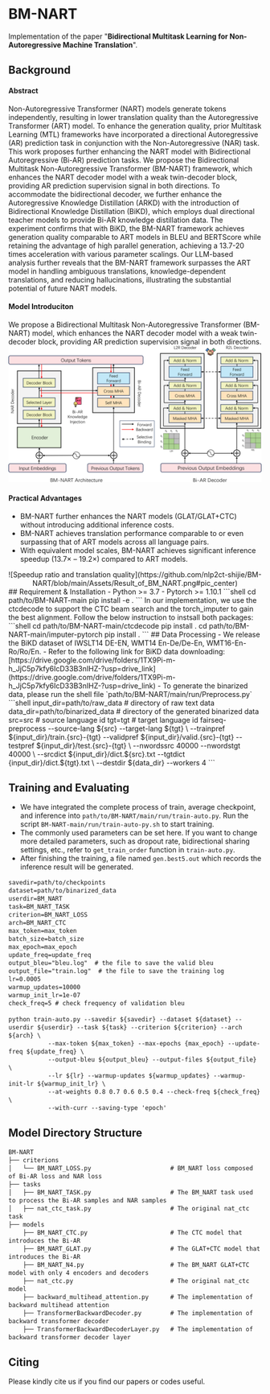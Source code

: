 # BM-NART
Implementation of the paper "**Bidirectional Multitask Learning for Non-Autoregressive Machine Translation**".
## Background
#### Abstract
Non-Autoregressive Transformer (NART) models generate tokens independently, resulting in lower translation quality than the Autoregressive Transformer (ART) model. To enhance the generation quality, prior Multitask Learning (MTL) frameworks have incorporated a directional Autoregressive (AR) prediction task in conjunction with the Non-Autoregressive (NAR) task. This work proposes further enhancing the NART model with Bidirectional Autoregressive (Bi-AR) prediction tasks. We propose the Bidirectional Multitask Non-Autoregressive Transformer (BM-NART) framework, which enhances the NART decoder model with a weak twin-decoder block, providing AR prediction supervision signal in both directions. To accommodate the bidirectional decoder, we further enhance the Autoregressive Knowledge Distillation (ARKD) with the introduction of Bidirectional Knowledge Distillation (BiKD), which employs dual directional teacher models to provide Bi-AR knowledge distillation data. The experiment confirms that with BiKD, the BM-NART framework achieves generation quality comparable to ART models in BLEU and BERTScore while retaining the advantage of high parallel generation, achieving a 13.7-20 times acceleration with various parameter scalings. Our LLM-based analysis further reveals that the BM-NART framework surpasses the ART model in handling ambiguous translations, knowledge-dependent translations, and reducing hallucinations, illustrating the substantial potential of future NART models.
#### Model Introduciton
We propose a Bidirectional Multitask Non-Autoregressive  Transformer (BM-NART) model, which  enhances the NART decoder model with  a weak twin-decoder block, providing AR prediction supervision signal in both directions.
![overall_model_arch](https://github.com/nlp2ct-shijie/BM-NART/blob/main/Assets/BM_NART_Architecture.png)
#### Practical Advantages
- BM-NART further enhances the NART models (GLAT/GLAT+CTC) without introducing additional inference costs.
- BM-NART achieves translation performance comparable to or even surpassing that of ART models across all language pairs.
- With equivalent model scales, BM-NART achieves significant inference speedup (13.7× – 19.2×) compared to ART models.

<center>
![Speedup ratio and translation quality](https://github.com/nlp2ct-shijie/BM-NART/blob/main/Assets/Result_of_BM_NART.png#pic_center)
</center>
## Requirement & Installation
- Python >= 3.7
- Pytorch >= 1.10.1
```shell
cd path/to/BM-NART-main
pip install -e .
```
In our implementation, we use the ctcdecode to support the CTC beam search and the torch_imputer to gain the best alignment. Follow the below instruction to instsall both packages:
```shell
cd path/to/BM-NART-main/ctcdecode
pip install .
cd path/to/BM-NART-main/imputer-pytorch
pip install .
```
## Data Processing
- We release the BiKD dataset of IWSLT14 DE-EN, WMT14 En-De/De-En, WMT16-En-Ro/Ro/En. 
- Refer to the following link for BiKD data downloading:  [https://drive.google.com/drive/folders/1TX9Pi-m-h_JjC5p7kfy6IcD33B3nIHZ-?usp=drive_link](https://drive.google.com/drive/folders/1TX9Pi-m-h_JjC5p7kfy6IcD33B3nIHZ-?usp=drive_link)
- To generate the binarized data, please run the shell file `path/to/BM-NART/main/run/Preprocess.py`
```shell
input_dir=path/to/raw_data      # directory of raw text data
data_dir=path/to/binarized_data   # directory of the generated binarized data
src=src                            # source language id
tgt=tgt                            # target language id
fairseq-preprocess --source-lang ${src} --target-lang ${tgt} \
    --trainpref ${input_dir}/train.{src}-{tgt} --validpref ${input_dir}/valid.{src}-{tgt} --testpref ${input_dir}/test.{src}-{tgt} \
    --nwordssrc 40000 --nwordstgt 40000 \
    --srcdict ${input_dir}/dict.${src}.txt --tgtdict {input_dir}/dict.${tgt}.txt \
    --destdir ${data_dir} --workers 4
```

## Training and Evaluating
-  We have integrated the complete process of train, average checkpoint, and inference into `path/to/BM-NART/main/run/train-auto.py`. Run the script `BM-NART-main/run/train-auto-py.sh` to start training.
-  The commonly used parameters can be set here. If you want to change more detailed parameters, such as dropout rate, bidirectional sharing settings, etc., refer to `get_train_order` function in `train-auto.py`.
- After finishing the training, a file named `gen.best5.out` which records the inference result will be generated.
```shell
savedir=path/to/checkpoints
dataset=path/to/binarized_data
userdir=BM_NART
task=BM_NART_TASK
criterion=BM_NART_LOSS
arch=BM_NART_CTC
max_token=max_token
batch_size=batch_size
max_epoch=max_epoch
update_freq=update_freq
output_bleu="bleu.log"  # the file to save the valid bleu
output_file="train.log"  # the file to save the training log
lr=0.0005
warmup_updates=10000
warmup_init_lr=1e-07
check_freq=5 # check frequency of validation bleu

python train-auto.py --savedir ${savedir} --dataset ${dataset} --userdir ${userdir} --task ${task} --criterion ${criterion} --arch ${arch} \
		   --max-token ${max_token} --max-epochs {max_epoch} --update-freq ${update_freq} \
		   --output-bleu ${output_bleu} --output-files ${output_file} \
		   --lr ${lr} --warmup-updates ${warmup_updates} --warmup-init-lr ${warmup_init_lr} \
		   --at-weights 0.8 0.7 0.6 0.5 0.4 --check-freq ${check_freq} \
		   --with-curr --saving-type 'epoch'
```

## Model Directory Structure
```
BM-NART
├── criterions
│   └── BM_NART_LOSS.py                      # BM_NART loss composed of Bi-AR loss and NAR loss
├── tasks
│   ├── BM_NART_TASK.py                      # The BM_NART task used to process the Bi-AR samples and NAR samples 
│   ├── nat_ctc_task.py                      # The original nat_ctc task
├── models
    ├── BM_NART_CTC.py                       # The CTC model that introduces the Bi-AR 
    ├── BM_NART_GLAT.py                      # The GLAT+CTC model that introduces the Bi-AR 
    ├── BM_NART_N4.py                        # The BM_NART GLAT+CTC model with only 4 encoders and decoders
    ├── nat_ctc.py                           # The original nat_ctc model
    ├── backward_multihead_attention.py      # The implementation of backward multihead attention
    ├── TransformerBackwardDecoder.py        # The implementation of backward transformer decoder
    ├── TransformerBackwardDecoderLayer.py   # The implementation of backward transformer decoder layer
```
## Citing
Please kindly cite us if you find our papers or codes useful.
